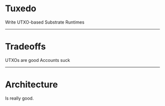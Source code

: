 # Tuxedo

Write UTXO-based Substrate Runtimes

---

# Tradeoffs

UTXOs are good
Accounts suck

---

# Architecture

Is really good.
